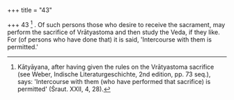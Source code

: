 +++
title = "43"

+++
43 [^12] . Of such persons those who desire to receive the sacrament, may perform the sacrifice of Vrātyastoma and then study the Veda, if they like. For (of persons who have done that) it is said, 'Intercourse with them is permitted.'


[^12]:  Kātyāyana, after having given the rules on the Vrātyastoma sacrifice (see Weber, Indische Literaturgeschichte, 2nd edition, pp. 73 seq.), says: 'Intercourse with them (who have performed that sacrifice) is permitted' (Śraut. XXII, 4, 28).
